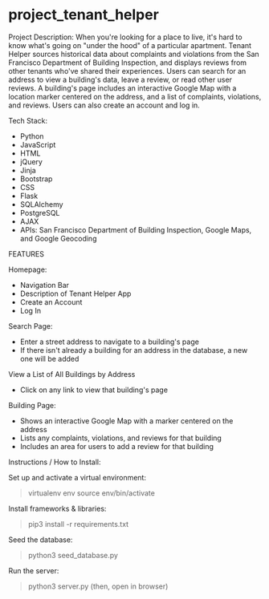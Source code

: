 # project_tenant_helper

Project Description:
When you're looking for a place to live, it's hard to know what's going on "under the hood" of a particular apartment. Tenant Helper sources historical data about complaints and violations from the San Francisco Department of Building Inspection, and displays reviews from other tenants who've shared their experiences. Users can search for an address to view a building's data, leave a review, or read other user reviews. A building's page includes an interactive Google Map with a location marker centered on the address, and a list of complaints, violations, and reviews. Users can also create an account and log in.

Tech Stack:
* Python 
* JavaScript 
* HTML
* jQuery 
* Jinja
* Bootstrap 
* CSS
* Flask
* SQLAlchemy 
* PostgreSQL 
* AJAX
* APIs: San Francisco Department of Building Inspection, Google Maps, and Google Geocoding

FEATURES

Homepage:
* Navigation Bar
* Description of Tenant Helper App
* Create an Account
* Log In

Search Page:
* Enter a street address to navigate to a building's page
* If there isn't already a building for an address in the database, a new one will be added

View a List of All Buildings by Address
* Click on any link to view that building's page

Building Page:
* Shows an interactive Google Map with a marker centered on the address
* Lists any complaints, violations, and reviews for that building
* Includes an area for users to add a review for that building


Instructions / How to Install:

Set up and activate a virtual environment:
>virtualenv env
>source env/bin/activate

Install frameworks & libraries:
>pip3 install -r requirements.txt

Seed the database:
>python3 seed_database.py

Run the server:
>python3 server.py
(then, open in browser)
